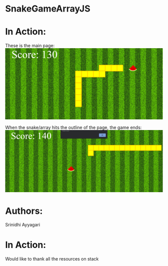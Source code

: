 # SnakeGameArrayJS

# In Action:
These is the main page:
![mainpage](sg.png)

When the snake/array hits the outline of the page, the game ends:
![mainpage](sg1.png)


# Authors:
Srinidhi Ayyagari

# In Action:
Would like to thank all the resources on stack
